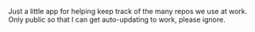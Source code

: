Just a little app for helping keep track of the many repos we use at work. Only public so that I can get auto-updating to work, please ignore.
